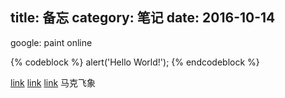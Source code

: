 title: 备忘
category: 笔记
date: 2016-10-14
---

google: paint online

{% codeblock %}
alert('Hello World!');
{% endcodeblock %}

[link](https://github.com/ChanningSun)
[link](http://jukezhang.com/2014/11/01/construct-blog-with-hexo&&gitcafe/)
[link](https://github.com/hexojs/hexo/issues/263)
马克飞象
